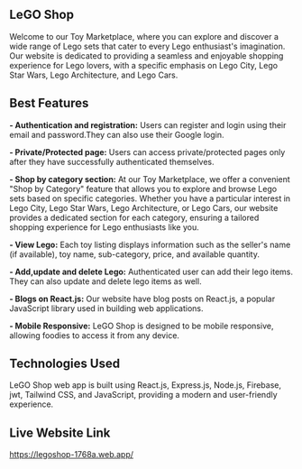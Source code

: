 LeGO Shop
---
Welcome to our Toy Marketplace, where you can explore and discover a wide range of Lego sets that cater to every Lego enthusiast's imagination. Our website is dedicated to providing a seamless and enjoyable shopping experience for Lego lovers, with a specific emphasis on Lego City, Lego Star Wars, Lego Architecture, and Lego Cars.


**Best Features**
---
**- Authentication and registration:** Users can register and login using their email and password.They can also use their Google login.

**- Private/Protected page:** Users can access private/protected pages only after they have successfully authenticated themselves.

**- Shop by category section:** At our Toy Marketplace, we offer a convenient "Shop by Category" feature that allows you to explore and browse Lego sets based on specific categories. Whether you have a particular interest in Lego City, Lego Star Wars, Lego Architecture, or Lego Cars, our website provides a dedicated section for each category, ensuring a tailored shopping experience for Lego enthusiasts like you.

**- View Lego:** Each toy listing displays information such as the seller's name (if available), toy name, sub-category, price, and available quantity.

**- Add,update and delete Lego:** Authenticated user can add their lego items. They can also update and delete lego items as well.

**- Blogs on React.js:** Our website have blog posts on React.js, a popular JavaScript library used in building web applications.

**- Mobile Responsive:** LeGO Shop is designed to be mobile responsive, allowing foodies to access it from any device.



**Technologies Used**
---
LeGO Shop web app is built using React.js, Express.js, Node.js, Firebase, jwt, Tailwind CSS, and JavaScript, providing a modern and user-friendly experience.


**Live Website Link**
---
https://legoshop-1768a.web.app/
